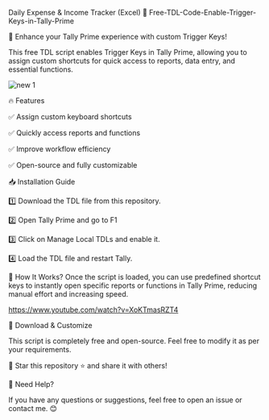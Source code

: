 Daily Expense & Income Tracker (Excel)
📌 Free-TDL-Code-Enable-Trigger-Keys-in-Tally-Prime

🚀 Enhance your Tally Prime experience with custom Trigger Keys!

This free TDL script enables Trigger Keys in Tally Prime, allowing you to assign custom shortcuts for quick access to reports, data entry, and essential functions.

![new 1](https://github.com/user-attachments/assets/6ab771bc-0a2d-47a0-aa53-74e9507cc1bc)

🔥 Features

✅ Assign custom keyboard shortcuts

✅ Quickly access reports and functions

✅ Improve workflow efficiency

✅ Open-source and fully customizable


📥 Installation Guide

1️⃣ Download the TDL file from this repository.

2️⃣ Open Tally Prime and go to F1

3️⃣ Click on Manage Local TDLs and enable it.

4️⃣ Load the TDL file and restart Tally.

🎯 How It Works?
Once the script is loaded, you can use predefined shortcut keys to instantly open specific 
reports or functions in Tally Prime, reducing manual effort and increasing speed.

https://www.youtube.com/watch?v=XoKTmasRZT4

📩 Download & Customize

This script is completely free and open-source. Feel free to modify it as per your requirements.

📌 Star this repository ⭐ and share it with others!

📧 Need Help?

If you have any questions or suggestions, feel free to open an issue or contact me. 😊
</font>
